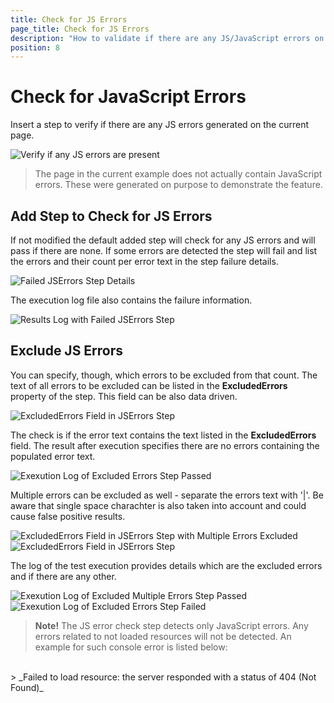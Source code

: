 ```yaml
---
title: Check for JS Errors
page_title: Check for JS Errors
description: "How to validate if there are any JS/JavaScript errors on the tested page with Test Studio. Verify if a page generates JS/JavaScript errors during a Test Studio test run/execution."
position: 8
---
```

# Check for JavaScript Errors

Insert a step to verify if there are any JS errors generated on the current page.

![Verify if any JS errors are present](/img/features/custom-steps/check-js-errors/fig1.png)

> The page in the current example does not actually contain JavaScript errors. These were generated on purpose to demonstrate the feature.

## Add Step to Check for JS Errors

If not modified the default added step will check for any JS errors and will pass if there are none. If some errors are detected the step will fail and list the errors and their count per error text in the step failure details. 

![Failed JSErrors Step Details](/img/features/custom-steps/check-js-errors/fig2.png)

The execution log file also contains the failure information. 

![Results Log with Failed JSErrors Step](/img/features/custom-steps/check-js-errors/fig3.png)

## Exclude JS Errors 

You can specify, though, which errors to be excluded from that count. The text of all errors to be excluded can be listed in the __ExcludedErrors__ property of the step. This field can be also data driven.

![ExcludedErrors Field in JSErrors Step](/img/features/custom-steps/check-js-errors/fig6.png)

The check is if the error text contains the text listed in the __ExcludedErrors__ field. The result after execution specifies there are no errors containing the populated error text.

![Exexution Log of Excluded Errors Step Passed](/img/features/custom-steps/check-js-errors/fig7.png)

Multiple errors can be excluded as well - separate the errors text with '|'. Be aware that single space charachter is also taken into account and could cause false positive results.

![ExcludedErrors Field in JSErrors Step with Multiple Errors Excluded](/img/features/custom-steps/check-js-errors/fig4.png)
![ExcludedErrors Field in JSErrors Step](/img/features/custom-steps/check-js-errors/fig8.png)

The log of the test execution provides details which are the excluded errors and if there are any other.

![Exexution Log of Excluded Multiple Errors Step Passed](/img/features/custom-steps/check-js-errors/fig5.png)
![Exexution Log of Excluded Errors Step Failed](/img/features/custom-steps/check-js-errors/fig9.png)

> __Note!__ The JS error check step detects only JavaScript errors. Any errors related to not loaded resources will not be detected. An example for such console error is listed below:<br>
<br>
> _Failed to load resource: the server responded with a status of 404 (Not Found)_